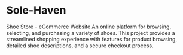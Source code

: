 # Sole-Haven
 Shoe Store - eCommerce Website An online platform for browsing, selecting, and purchasing a variety of shoes. This project provides a streamlined shopping experience with features for product browsing, detailed shoe descriptions, and a secure checkout process.
